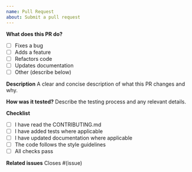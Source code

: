 ```yaml
---
name: Pull Request
about: Submit a pull request
---
```


**What does this PR do?**

- [ ] Fixes a bug
- [ ] Adds a feature
- [ ] Refactors code
- [ ] Updates documentation
- [ ] Other (describe below)

**Description**
A clear and concise description of what this PR changes and why.

**How was it tested?**
Describe the testing process and any relevant details.

**Checklist**

- [ ] I have read the CONTRIBUTING.md
- [ ] I have added tests where applicable
- [ ] I have updated documentation where applicable
- [ ] The code follows the style guidelines
- [ ] All checks pass

**Related issues**
Closes #(issue)
